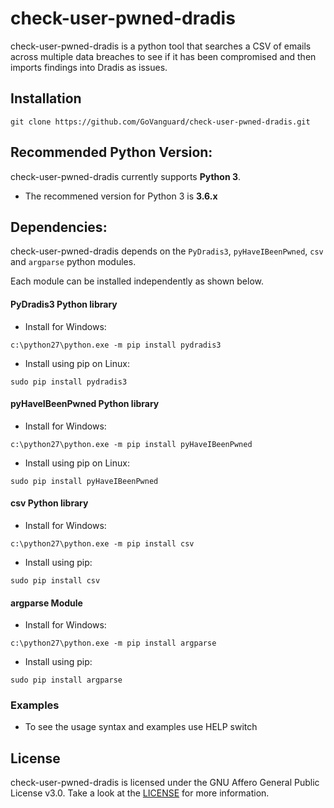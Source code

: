 
# check-user-pwned-dradis
check-user-pwned-dradis is a python tool that searches a CSV of emails across multiple data breaches to see if it has been compromised and then imports findings into Dradis as issues. 

## Installation

```
git clone https://github.com/GoVanguard/check-user-pwned-dradis.git
```

## Recommended Python Version:

check-user-pwned-dradis currently supports **Python 3**.

* The recommened version for Python 3 is **3.6.x**

## Dependencies:

check-user-pwned-dradis depends on the `PyDradis3`, `pyHaveIBeenPwned`, `csv` and `argparse` python modules.

Each module can be installed independently as shown below.

#### PyDradis3 Python library

- Install for Windows:
```
c:\python27\python.exe -m pip install pydradis3
```
- Install using pip on Linux:
```
sudo pip install pydradis3
```

#### pyHaveIBeenPwned Python library

- Install for Windows:
```
c:\python27\python.exe -m pip install pyHaveIBeenPwned
```
- Install using pip on Linux:
```
sudo pip install pyHaveIBeenPwned
```

#### csv Python library

- Install for Windows:
```
c:\python27\python.exe -m pip install csv
```
- Install using pip:
```
sudo pip install csv
```

#### argparse Module

- Install for Windows:
```
c:\python27\python.exe -m pip install argparse
```
- Install using pip:
```
sudo pip install argparse
```

### Examples

* To see the usage syntax and examples use HELP switch


## License

check-user-pwned-dradis is licensed under the GNU Affero General Public License v3.0. Take a look at the [LICENSE](https://github.com/GoVanguard/check-user-pwned-dradis/blob/master/LICENSE) for more information.
